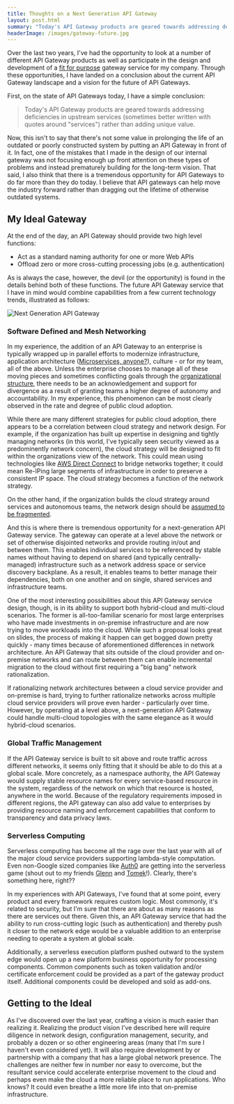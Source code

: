 ```yaml
---
title: Thoughts on a Next Generation API Gateway
layout: post.html
summary: "Today's API Gateway products are geared towards addressing deficiencies in upstream services rather than adding unique value. I have some thoughts on what a next-generation, value-adding gateway might look like."
headerImage: /images/gateway-future.jpg
---
```


Over the last two years, I've had the opportunity to look at a number of different API Gateway products as well as participate in the design and development of a [fit for purpose](http://blog.howarddierking.com/2015/05/24/on-api-gateways/) gateway service for my company. Through these opportunities, I have landed on a conclusion about the current API Gateway landscape and a vision for the future of API Gateways.

First, on the state of API Gateways today, I have a simple conclusion:

> Today's API Gateway products are geared towards addressing deficiencies in upstream services (sometimes better written with quotes around "services") rather than adding unique value.

Now, this isn't to say that there's not some value in prolonging the life of an outdated or poorly constructed system by putting an API Gateway in front of it. In fact, one of the mistakes that I made in the design of our internal gateway was not focusing enough up front attention on these types of problems and instead prematurely building for the long-term vision. That said, I also think that there is a tremendous opportunity for API Gateways to do far more than they do today. I believe that API gateways can help move the industry forward rather than dragging out the lifetime of otherwise outdated systems.

## My Ideal Gateway

At the end of the day, an API Gateway should provide two high level functions:

* Act as a standard naming authority for one or more Web APIs
* Offload zero or more cross-cutting processing jobs (e.g. authentication)

As is always the case, however, the devil (or the opportunity) is found in the details behind both of these functions. The future API Gateway service that I have in mind would combine capabilities from a few current technology trends, illustrated as follows:

![Next Generation API Gateway](/images/api-gateway-next-gen.png)

### Software Defined and Mesh Networking

In my experience, the addition of an API Gateway to an enterprise is typically wrapped up in parallel efforts to modernize infrastructure, application architecture ([Microservices, anyone?](http://arhipov.blogspot.com/2015/03/misconceptions-about-microservices.html)), culture - or for my team, all of the above. Unless the enterprise chooses to manage all of these moving pieces and sometimes conflicting goals through the [organizational structure](http://www.gartner.com/it-glossary/bimodal), there needs to be an acknowledgement and support for divergence as a result of granting teams a higher degree of autonomy and accountability. In my experience, this phenomenon can be most clearly observed in the rate and degree of public cloud adoption.

While there are many different strategies for public cloud adoption, there appears to be a correlation between cloud strategy and network design. For example, if the organization has built up expertise in designing and tightly managing networks (in this world, I've typically seen security viewed as a predominently network concern), the cloud strategy will be designed to fit within the organizations view of the network. This could mean using technologies like [AWS Direct Connect](http://docs.aws.amazon.com/directconnect/latest/UserGuide/Welcome.html) to bridge networks together; it could mean Re-IPing large segments of infrastructure in order to preserve a consistent IP space. The cloud strategy becomes a function of the network strategy.

On the other hand, if the organization builds the cloud strategy around services and autonomous teams, the network design should be [assumed to be fragmented](http://blog.howarddierking.com/2016/10/21/there-is-no-data-center/).

And this is where there is tremendous opportunity for a next-generation API Gateway service. The gateway can operate at a level above the network or set of otherwise disjointed networks and provide routing in/out and between them. This enables individual services to be referenced by stable names without having to depend on shared (and typically centrally-managed) infrastructure such as a network address space or service discovery backplane. As a result, it enables teams to better manage their dependencies, both on one another and on single, shared services and infrastructure teams.

One of the most interesting possibilities about this API Gateway service design, though, is in its ability to support both hybrid-cloud and multi-cloud scenarios. The former is all-too-familiar scenario for most large enterprises who have made investments in on-premise infrastructure and are now trying to move workloads into the cloud. While such a proposal looks great on slides, the process of making it happen can get bogged down pretty quickly - many times because of aforementioned differences in network architecture. An API Gateway that sits outside of the cloud provider and on-premise networks and can route between them can enable incremental migration to the cloud without first requiring a "big bang" network rationalization.

If rationalizing network architectures between a cloud service provider and on-premise is hard, trying to further rationalize networks across multiple cloud service providers will prove even harder - particularly over time. However, by operating at a level above, a next-generation API Gateway could handle multi-cloud topologies with the same elegance as it would hybrid-cloud scenarios.

### Global Traffic Management

If the API Gateway service is built to sit above and route traffic across different networks, it seems only fitting that it should be able to do this at a global scale. More concretely, as a namespace authority, the API Gateway would supply stable resource names for every service-based resource in the system, regardless of the network on which that resource is hosted, anywhere in the world. Because of the regulatory requirements imposed in different regions, the API gateway can also add value to enterprises by providing resource naming and enforcement capabilities that conform to transparency and data privacy laws. 

### Serverless Computing 

Serverless computing has become all the rage over the last year with all of the major cloud service providers supporting lambda-style computation. Even non-Google sized companies like [Auth0](https://webtask.io/) are getting into the serverless game (shout out to my friends [Glenn](https://medium.com/@gblock/) and [Tomek](https://tomasz.janczuk.org/)!). Clearly, there's something here, right??

In my experiences with API Gateways, I've found that at some point, every product and every framework requires custom logic. Most commonly, it's related to security, but I'm sure that there are about as many reasons as there are services out there. Given this, an API Gateway service that had the ability to run cross-cutting logic (such as authentication) and thereby push it closer to the network edge would be a valuable addition to an enterprise needing to operate a system at global scale.

Additionally, a serverless execution platform pushed outward to the system edge would open up a new platform business opportunity for processing components. Common components such as token validation and/or certificate enforcement could be provided as a part of the gateway product itself. Additional components could be developed and sold as add-ons.

## Getting to the Ideal

As I've discovered over the last year, crafting a vision is much easier than realizing it. Realizing the product vision I've described here will require diligence in network design, configuration management, security, and probably a dozen or so other engineering areas (many that I'm sure I haven't even considered yet). It will also require development by or partnership with a company that has a large global network presence. The challenges are neither few in number nor easy to overcome, but the resultant service could accelerate enterprise movement to the cloud and perhaps even make the cloud a more reliable place to run applications. Who knows? It could even breathe a little more life into that on-premise infrastructure.
